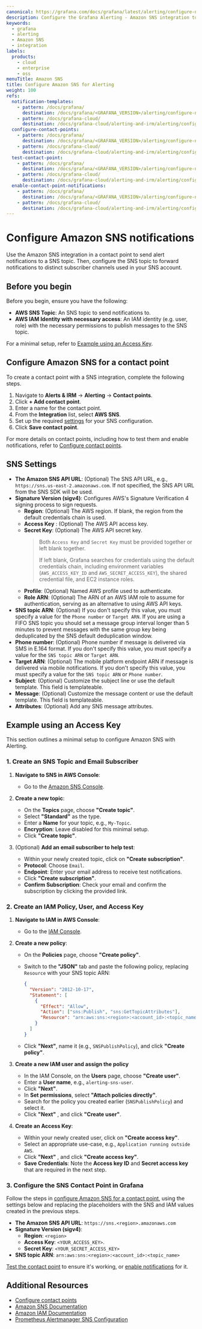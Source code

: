 ```yaml
---
canonical: https://grafana.com/docs/grafana/latest/alerting/configure-notifications/manage-contact-points/integrations/configure-amazon-sns/
description: Configure the Grafana Alerting - Amazon SNS integration to receive alert notifications when your alerts are firing.
keywords:
  - grafana
  - alerting
  - Amazon SNS
  - integration
labels:
  products:
    - cloud
    - enterprise
    - oss
menuTitle: Amazon SNS
title: Configure Amazon SNS for Alerting
weight: 100
refs:
  notification-templates:
    - pattern: /docs/grafana/
      destination: /docs/grafana/<GRAFANA_VERSION>/alerting/configure-notifications/template-notifications/
    - pattern: /docs/grafana-cloud/
      destination: /docs/grafana-cloud/alerting-and-irm/alerting/configure-notifications/template-notifications/
  configure-contact-points:
    - pattern: /docs/grafana/
      destination: /docs/grafana/<GRAFANA_VERSION>/alerting/configure-notifications/manage-contact-points/
    - pattern: /docs/grafana-cloud/
      destination: /docs/grafana-cloud/alerting-and-irm/alerting/configure-notifications/manage-contact-points/
  test-contact-point:
    - pattern: /docs/grafana/
      destination: /docs/grafana/<GRAFANA_VERSION>/alerting/configure-notifications/manage-contact-points/#test-a-contact-point
    - pattern: /docs/grafana-cloud/
      destination: /docs/grafana-cloud/alerting-and-irm/alerting/configure-notifications/manage-contact-points/#test-a-contact-point
  enable-contact-point-notifications:
    - pattern: /docs/grafana/
      destination: /docs/grafana/<GRAFANA_VERSION>/alerting/configure-notifications/manage-contact-points/#enable-notifications-for-a-contact-point
    - pattern: /docs/grafana-cloud/
      destination: /docs/grafana-cloud/alerting-and-irm/alerting/configure-notifications/manage-contact-points/#enable-notifications-for-a-contact-point
---
```


# Configure Amazon SNS notifications

Use the Amazon SNS integration in a contact point to send alert notifications to a SNS topic. Then, configure the SNS topic to forward notifications to distinct subscriber channels used in your SNS account.

## Before you begin

Before you begin, ensure you have the following:

- **AWS SNS Topic**: An SNS topic to send notifications to.
- **AWS IAM Identity with necessary access**: An IAM identity (e.g. user, role) with the necessary permissions to publish messages to the SNS topic.

For a minimal setup, refer to [Example using an Access Key](#example-using-an-access-key).

## Configure Amazon SNS for a contact point

To create a contact point with a SNS integration, complete the following steps.

1. Navigate to **Alerts & IRM** -> **Alerting** -> **Contact points**.
1. Click **+ Add contact point**.
1. Enter a name for the contact point.
1. From the **Integration** list, select **AWS SNS**.
1. Set up the required [settings](#sns-settings) for your SNS configuration.
1. Click **Save contact point**.

For more details on contact points, including how to test them and enable notifications, refer to [Configure contact points](ref:configure-contact-points).

## SNS Settings

- **The Amazon SNS API URL**: (Optional) The SNS API URL, e.g., `https://sns.us-east-2.amazonaws.com`. If not specified, the SNS API URL from the SNS SDK will be used.
- **Signature Version (sigv4)**: Configures AWS's Signature Verification 4 signing process to sign requests.
  - **Region**: (Optional) The AWS region. If blank, the region from the default credentials chain is used.
  - **Access Key** : (Optional) The AWS API access key.
  - **Secret Key**: (Optional) The AWS API secret key.
    > Both `Access Key` and `Secret Key` must be provided together or left blank together.
    >
    > If left blank, Grafana searches for credentials using the default credentials chain, including environment variables (`AWS_ACCESS_KEY_ID` and `AWS_SECRET_ACCESS_KEY`), the shared credential file, and EC2 instance roles.
  - **Profile**: (Optional) Named AWS profile used to authenticate.
  - **Role ARN**: (Optional) The ARN of an AWS IAM role to assume for authentication, serving as an alternative to using AWS API keys.
- **SNS topic ARN**: (Optional) If you don't specify this value, you must specify a value for the `Phone number` or `Target ARN`. If you are using a FIFO SNS topic you should set a message group interval longer than 5 minutes to prevent messages with the same group key being deduplicated by the SNS default deduplication window.
- **Phone number**: (Optional) Phone number if message is delivered via SMS in E.164 format. If you don't specify this value, you must specify a value for the `SNS topic ARN` or `Target ARN`.
- **Target ARN**: (Optional) The mobile platform endpoint ARN if message is delivered via mobile notifications. If you don't specify this value, you must specify a value for the `SNS topic ARN` or `Phone number`.
- **Subject**: (Optional) Customize the subject line or use the default template. This field is templateable.
- **Message**: (Optional) Customize the message content or use the default template. This field is templateable.
- **Attributes**: (Optional) Add any SNS message attributes.

## Example using an Access Key

This section outlines a minimal setup to configure Amazon SNS with Alerting.

### 1. Create an SNS Topic and Email Subscriber

1. **Navigate to SNS in AWS Console**:

   - Go to the [Amazon SNS Console](https://console.aws.amazon.com/sns/v3/home).

2. **Create a new topic**:

   - On the **Topics** page, choose **"Create topic"**.
   - Select **"Standard"** as the type.
   - Enter a **Name** for your topic, e.g., `My-Topic`.
   - **Encryption**: Leave disabled for this minimal setup.
   - Click **"Create topic"**.

3. (Optional) **Add an email subscriber to help test**:
   - Within your newly created topic, click on **"Create subscription"**.
   - **Protocol**: Choose `Email`.
   - **Endpoint**: Enter your email address to receive test notifications.
   - Click **"Create subscription"**.
   - **Confirm Subscription**: Check your email and confirm the subscription by clicking the provided link.

### 2. Create an IAM Policy, User, and Access Key

1. **Navigate to IAM in AWS Console**:

   - Go to the [IAM Console](https://console.aws.amazon.com/iam/home).

2. **Create a new policy**:

   - On the **Policies** page, choose **"Create policy"**.
   - Switch to the **"JSON"** tab and paste the following policy, replacing `Resource` with your SNS topic ARN:

     ```json
     {
       "Version": "2012-10-17",
       "Statement": [
         {
           "Effect": "Allow",
           "Action": ["sns:Publish", "sns:GetTopicAttributes"],
           "Resource": "arn:aws:sns:<region>:<account_id>:<topic_name>"
         }
       ]
     }
     ```

   - Click **"Next"**, name it (e.g., `SNSPublishPolicy`), and click **"Create policy"**.

3. **Create a new IAM user and assign the policy**

   - In the IAM Console, on the **Users** page, choose **"Create user"**.
   - Enter a **User name**, e.g., `alerting-sns-user`.
   - Click **"Next"**.
   - In **Set permissions**, select **"Attach policies directly"**.
   - Search for the policy you created earlier (`SNSPublishPolicy`) and select it.
   - Click **"Next"** , and click **"Create user"**.

4. **Create an Access Key**:
   - Within your newly created user, click on **"Create access key"**.
   - Select an appropriate use-case, e.g., `Application running outside AWS`.
   - Click **"Next"** , and click **"Create access key"**.
   - **Save Credentials**: Note the **Access key ID** and **Secret access key** that are required in the next step.

### 3. Configure the SNS Contact Point in Grafana

Follow the steps in [configure Amazon SNS for a contact point](#configure-amazon-sns-for-a-contact-point), using the settings below and replacing the placeholders with the SNS and IAM values created in the previous steps.

- **The Amazon SNS API URL**: `https://sns.<region>.amazonaws.com`
- **Signature Version (sigv4)**:
  - **Region**: `<region>`
  - **Access Key**: `<YOUR_ACCESS_KEY>`.
  - **Secret Key**: `<YOUR_SECRET_ACCESS_KEY>`
- **SNS topic ARN**: `arn:aws:sns:<region>:<account_id>:<topic_name>`

[Test the contact point](ref:test-contact-point) to ensure it's working, or [enable notifications](ref:enable-contact-point-notifications) for it.

## Additional Resources

- [Configure contact points](ref:configure-contact-points)
- [Amazon SNS Documentation](https://docs.aws.amazon.com/sns/index.html)
- [Amazon IAM Documentation](https://docs.aws.amazon.com/iam/index.html)
- [Prometheus Alertmanager SNS Configuration](https://prometheus.io/docs/alerting/configuration/#sns_config)
